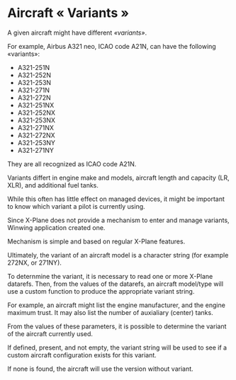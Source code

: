 # Aircraft « Variants »

A given aircraft might have different _«variants»_.

For example, Airbus A321 neo, ICAO code A21N, can have the following «variants»:

  - A321-251N
  - A321-252N
  - A321-253N
  - A321-271N
  - A321-272N
  - A321-251NX
  - A321-252NX
  - A321-253NX
  - A321-271NX
  - A321-272NX
  - A321-253NY
  - A321-271NY

They are all recognized as ICAO code A21N.

Variants differt in engine make and models, aircraft length and capacity (LR, XLR),
and additional fuel tanks.

While this often has little effect on managed devices,
it might be important to know which variant a pilot is currently using.

Since X-Plane does not provide a mechanism to enter and manage variants,
Winwing application created one.

Mechanism is simple and based on regular X-Plane features.

Ultimately, the variant of an aircraft model is a character string
(for example 272NX, or 271NY).

To deternmine the variant, it is necessary to read one or more X-Plane datarefs.
Then, from the values of the datarefs, an aircraft model/type will use
a custom function to produce the appropriate variant string.

For example, an aircraft might list the engine manufacturer, and the engine
maximum trust.
It may also list the number of auxialiary (center) tanks.

From the values of these parameters, it is possible to determine the variant
of the aircraft currently used.

If defined, present, and not empty, the variant string will be used
to see if a custom aircraft configuration exists for this variant.

If none is found, the aircraft will use the version without variant.
